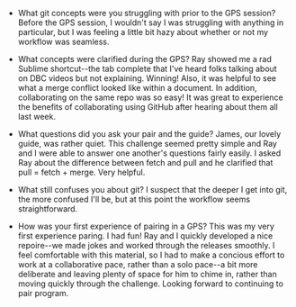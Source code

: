 * What git concepts were you struggling with prior to the GPS session?
Before the GPS session, I wouldn't say I was struggling with anything in particular, but I was feeling a little bit hazy about whether or not my workflow was seamless.

* What concepts were clarified during the GPS?
Ray showed me a rad Sublime shortcut--the tab complete that I've heard folks talking about on DBC videos but not explaining.  Winning!  Also, it was helpful to see what a merge conflict looked like within a document.  In addition, collaborating on the same repo was so easy!  It was great to experience the benefits of collaborating using GitHub after hearing about them all last week.

* What questions did you ask your pair and the guide?
James, our lovely guide, was rather quiet.  This challenge seemed pretty simple and Ray and I were able to answer one another's questions fairly easily.  I asked Ray about the difference between fetch and pull and he clarified that pull = fetch + merge.  Very helpful.

* What still confuses you about git?
I suspect that the deeper I get into git, the more confused I'll be, but at this point the workflow seems straightforward.

* How was your first experience of pairing in a GPS?
This was my very first experience paring.  I had fun!  Ray and I quickly developed a nice repoire--we made jokes and worked through the releases smoothly.  I feel comfortable with this material, so I had to make a concious effort to work at a collaborative pace, rather than a solo pace--a bit more deliberate and leaving plenty of space for him to chime in, rather than moving quickly through the challenge.  Looking forward to continuing to pair program.
